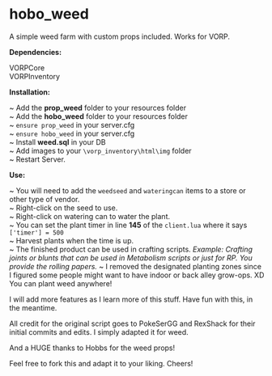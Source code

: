 # hobo_weed
A simple weed farm with custom props included. Works for VORP. 

**Dependencies:**

VORPCore  
VORPInventory

**Installation:**

~ Add the **prop_weed** folder to your resources folder  
~ Add the **hobo_weed** folder to your resources folder     
~ `ensure prop_weed` in your server.cfg   
~ `ensure hobo_weed` in your server.cfg     
~ Install **weed.sql** in your DB   
~ Add images to your `\vorp_inventory\html\img` folder  
~ Restart Server. 

**Use:**

~ You will need to add the `weedseed` and `wateringcan` items to a store or other type of vendor.  
~ Right-click on the seed to use.  
~ Right-click on watering can to water the plant.   
~ You can set the plant timer in line **145** of the `client.lua` where it says `['timer'] = 500`  
~ Harvest plants when the time is up.   
~ The finished product can be used in crafting scripts. *Example: Crafting joints or blunts that can be used in Metabolism scripts or just for RP. You provide the rolling papers.*
~ I removed the designated planting zones since I figured some people might want to have indoor or back alley grow-ops. XD You can plant weed anywhere! 

I will add more features as I learn more of this stuff. Have fun with this, in the meantime. 

All credit for the original script goes to PokeSerGG and RexShack for their initial commits and edits. I simply adapted it for weed. 

And a HUGE thanks to Hobbs for the weed props! 

Feel free to fork this and adapt it to your liking. Cheers!  
